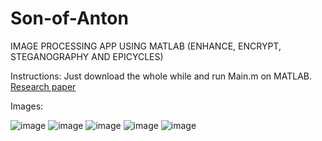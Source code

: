 # Son-of-Anton
IMAGE PROCESSING APP USING MATLAB (ENHANCE, ENCRYPT, STEGANOGRAPHY AND EPICYCLES)

Instructions:
Just download the whole while and run Main.m on MATLAB.
[Research paper](https://github.com/MrStrange09/Son-of-Anton/blob/main/Research%20paper.pdf)

Images:

![image](https://github.com/MrStrange09/Son-of-Anton/assets/65698817/f14b03ed-0c7b-4de5-8c24-6cb0d7e547a1)
![image](https://github.com/MrStrange09/Son-of-Anton/assets/65698817/1a575d62-6428-460f-af06-5219f91584fc)
![image](https://github.com/MrStrange09/Son-of-Anton/assets/65698817/8533e579-1bd4-4d02-9d56-0a9aeceb42e5)
![image](https://github.com/MrStrange09/Son-of-Anton/assets/65698817/01df843b-d14f-429c-a1d7-295b42cf8cb8)
![image](https://github.com/MrStrange09/Son-of-Anton/assets/65698817/d2ea9e26-4bd7-49f9-b01f-cd7569355a0b)










